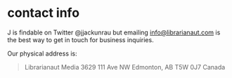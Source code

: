 # contact info

J is findable on Twitter @jjackunrau but emailing info@librarianaut.com is the best way to get in touch for business inquiries.

Our physical address is:

>Librarianaut Media
>3629 111 Ave NW
>Edmonton, AB
>T5W 0J7
>Canada
